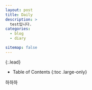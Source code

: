 ```yaml
---
layout: post
title: Daily
description: >
  test입니다.
categories:
  - blog
  - diary

sitemap: false
---
```



{:.lead}


- Table of Contents
{:toc .large-only}


하하하